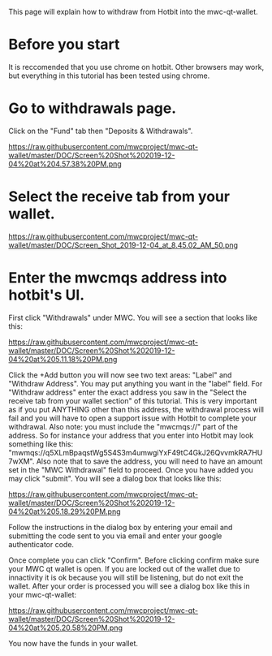 This page will explain how to withdraw from Hotbit into the mwc-qt-wallet.

# Before you start

It is reccomended that you use chrome on hotbit. Other browsers may work, but everything in this tutorial has been tested using chrome.

# Go to withdrawals page.

Click on the "Fund" tab then "Deposits & Withdrawals".

https://raw.githubusercontent.com/mwcproject/mwc-qt-wallet/master/DOC/Screen%20Shot%202019-12-04%20at%204.57.38%20PM.png


# Select the receive tab from your wallet.

https://raw.githubusercontent.com/mwcproject/mwc-qt-wallet/master/DOC/Screen_Shot_2019-12-04_at_8.45.02_AM_50.png

# Enter the mwcmqs address into hotbit's UI.

First click "Withdrawals" under MWC. You will see a section that looks like this:

https://raw.githubusercontent.com/mwcproject/mwc-qt-wallet/master/DOC/Screen%20Shot%202019-12-04%20at%205.11.18%20PM.png

Click the +Add button you will now see two text areas: "Label" and "Withdraw Address". You may put anything you want in the "label" field. For "Withdraw address" enter the exact address you saw in the "Select the receive tab from your wallet section" of this tutorial. This is very important as if you put ANYTHING other than this address, the withdrawal process will fail and you will have to open a support issue with Hotbit to complete your withdrawal. Also note: you must include the "mwcmqs://" part of the address. So for instance your address that you enter into Hotbit may look something like this: "mwmqs://q5XLmBpaqstWg5S4S3m4umwgiYxF49tC4GkJ26QvvmkRA7HU7wXM". Also note that to save the address, you will need to have an amount set in the "MWC Withdrawal" field to proceed. Once you have added you may click "submit". You will see a dialog box that looks like this:


https://raw.githubusercontent.com/mwcproject/mwc-qt-wallet/master/DOC/Screen%20Shot%202019-12-04%20at%205.18.29%20PM.png


Follow the instructions in the dialog box by entering your email and submitting the code sent to you via email and enter your google authenticator code.



Once complete you can click "Confirm". Before clicking confirm make sure your MWC qt wallet is open. If you are locked out of the wallet due to innactivity it is ok because you will still be listening, but do not exit the wallet. After your order is processed you will see a dialog box like this in your mwc-qt-wallet:

https://raw.githubusercontent.com/mwcproject/mwc-qt-wallet/master/DOC/Screen%20Shot%202019-12-04%20at%205.20.58%20PM.png

You now have the funds in your wallet.



